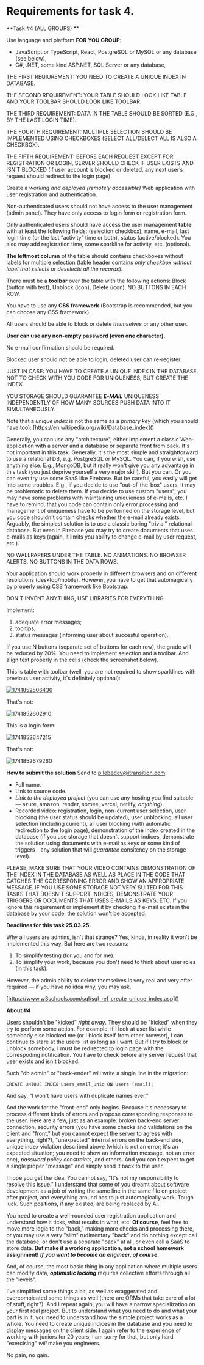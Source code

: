 # Requirements for task 4.

**Task #4 (ALL GROUPS) **

Use language and platform **FOR YOU GROUP**:

* JavaScript or TypeScript, React, PostgreSQL or MySQL or any database (see below),
* C#, .NET, some kind ASP.NET, SQL Server or any database,

THE FIRST REQIUREMENT: YOU NEED TO CREATE A UNIQUE INDEX IN DATABASE.

THE SECOND REQUIREMENT: YOUR TABLE SHOULD LOOK LIKE TABLE AND YOUR TOOLBAR SHOULD LOOK LIKE TOOLBAR.

THE THIRD REQUIREMENT: DATA IN THE TABLE SHOULD BE SORTED (E.G., BY THE LAST LOGIN TIME).

THE FOURTH REQUIREMENT: MULTIPLE SELECTION SHOULD BE IMPLEMENTED USING CHECKBOXES (SELECT ALL/DELECT ALL IS ALSO A CHECKBOX).

THE FIFTH REQUIREMENT: BEFORE EACH REQUEST EXCEPT FOR REGISTRATION OR LOGIN, SERVER SHOULD CHECK IF USER EXISTS AND ISN'T BLOCKED (if user account is blocked or deleted, any next user’s request should redirect to the login page).

Create a _working and deployed (remotely accessible)_ Web application with user registration and authentication.

Non-authenticated users should not have access to the user management (admin panel). They have only access to login form or registration form.

Only authenticated users should have access the user management **table** with at least the following fields: (selection checkbox), name, e-mail, last login time (or the last “activity” time or both), status (active/blocked). You also may add registration time, some sparkline for activity, etc. (optional).

**The leftmost column** of the table should contains checkboxes without labels for multiple selection (table header contains _only checkbox without label that selects or deselects all the records_).

There must be a **toolbar** over the table with the following actions: Block (button with text), Unblock (icon), Delete (icon). NO BUTTONS IN EACH ROW.

You have to use any **CSS framework** (Bootstrap is recommended, but you can choose any CSS framework).

All users should be able to block or delete _themselves_ or any other user.

**User can use any non-empty password (even one character).**

No e-mail confirmation should be required.

Blocked user should not be able to login, deleted user can re-register.

JUST IN CASE: YOU HAVE TO CREATE A UNIQUE INDEX IN THE DATABASE. NOT TO CHECK WITH YOU CODE FOR UNIQUENESS, BUT CREATE THE INDEX.

YOU STORAGE SHOULD GUARANTEE ***E-MAIL*** UNIQUENESS INDEPENDENTLY OF HOW MANY SOURCES PUSH DATA INTO IT SIMULTANEOUSLY.

Note that a _unique index_ is not the same as a _primary key_ (which you should have too):
[https://en.wikipedia.org/wiki/Database_index]()

Generally, you can use any "architecture", either implement a classic Web-application with a server and a database or separate front from back. It's not important in this task. Generally, it's the most simple and straightforward to use a relational DB, e.g. PostgreSQL or MySQL. You can, if you wish, use anything else. E.g., MongoDB, but it really won't give you any advantage in this task (you just deprive yourself a very major skill). But you can. Or you can even try use some SaaS like Firebase. But be careful, you easily will get into some troubles. E.g.,  if you decide to use "out-of-the-box" users, it may be problematic to delete them. If you decide to use custom "users", you may have some problems with maintaining uniquieness of e-mails, etc. I have to remind, that you code can contain only error processing and management of uniqueness have to be performed on the storage level, but you code shouldn't contain checks whether the e-mail already exists. Arguably, the simplest solution is to use a classic boring "trivial" relational database. But even in Firebase you may try to create documents that uses e-mails as keys (again, it limits you ability to change e-mail by user request, etc.).

NO WALLPAPERS UNDER THE TABLE. NO ANIMATIONS. NO BROWSER ALERTS. NO BUTTONS IN THE DATA ROWS.

Your application should work properly in different browsers and on different resolutions (desktop/mobile). However, you have to get that automagically by properly using CSS framework like Bootstrap.

DON'T INVENT ANYTHING, USE LIBRARIES FOR EVERYTHING.

Implement:

1. adequate error messages;
2. tooltips;
3. status messages (informing user about succesful operation).

If you use N buttons (separate set of buttons for each row), the grade will be reduced by 20%. You need to implement selection and a toolbar. And align text properly in the cells (check the screenshot below).

This is table with toolbar (well, you are not required to show sparklines with previous user activity, it's definitely optional):

[![1741852506436](image/requirements/1741852506436.webp)]()

That's not:

![1741852602910](image/requirements/1741852602910.webp)

This is a login form:

![1741852647215](image/requirements/1741852647215.webp)

That's not:

![1741852679260](image/requirements/1741852679260.webp)

**How to submit the solution**
Send to p.lebedev@itransition.com:

* Full name.
* Link to source code.
* _Link to the deployed project_ (you can use any hosting you find suitable — azure, amazon, render, somee, vercel, netlify, _anything_).
* Recorded video: registration, login, non-current user selection, user blocking (the user status should be updated), user unblocking, all user selection (including current), all user blocking (with automatic redirection to the login page), demonstration of the index created in the database (if you use storage that doesn't support indices, demonstrate the solution using  documents with e-mail as keys or some kind of triggers – any solution that will _guarantee_ consitency on the storage level).

PLEASE, MAKE SURE THAT YOUR VIDEO CONTAINS DEMONSTRATION OF THE INDEX IN THE DATABASE AS WELL AS PLACE IN THE CODE THAT CATCHES THE CORRESPONING ERROR AND SHOW AN APPROPRIATE MESSAGE. IF YOU USE SOME STORAGE NOT VERY SUITED FOR THIS TASKS THAT DOESN'T SUPPORT INDICES, DEMONSTRATE YOUR TRIGGERS OR DOCUMENTS THAT USES E-MAILS AS KEYS, ETC. If you ignore this requirement or implement it by checking if e-mail exists in the database by your code, the solution won't be accepted.

**Deadlines for this task 25.03.25.**

Why all users are admins, isn't that strange? Yes, kinda, in reality it won't be implemented this way. But here are two reasons:

1) To simplify testing (for you and for me).
2) To simplify your work, because you don't need to think about user roles (in this task).

However, the admin ability to delete themselves is very real and very ofter required — if you have no idea why, you may ask.

[https://www.w3schools.com/sql/sql_ref_create_unique_index.asp]()

**About #4**

Users shouldn't be "kicked" _right away_. They should be "kicked" when they try to perform some action. For example, if I look at user list while somebody else blocked me (or I block itself from other browser), I can continue to stare at the users list as long as I want. But if I try to block or unblock somebody, I must be redirected to login page with the correspoding notification. You have to check before any server request that user exists and isn't blocked.


Such "db admin" or "back-ender" will write a single line in the migration:

```
CREATE UNIQUE INDEX users_email_uniq ON users (email);
```

And say, "I won't have users with duplicate names ever."

And the work for the "front-end" only begins. Because it's necessary to process different kinds of errors and propose corresponding responses to the user. Here are a few, just as an example: broken back-end server connection, security errors (you have some checks and validations on the client and "front," but you cannot expect the server to agress with everything, right?), "unexpected" internal errors on the back-end side, unique index violation described above (which is not an error; it's an expected situation; you need to show an information message, not an error one), _password policy constraints_, and others. And you can't expect to get a single proper "message" and simply send it back to the user.

I hope you get the idea. You cannot say, "It's not my responsibility to resolve this issue." I understand that some of you dreamt about software development as a job of writing the same line in the same file on project after project, and everything around has to just automagically work. Tough luck. Such positions, if any existed, are being replaced by AI.

You need to create a well-rounded user registration application and understand how it ticks, what results in what, etc. **Of course**, feel free to move more logic to the "back," making more checks and processing there, or you may use a very "slim" rudimentary "back" and do nothing except call the database, or don't use a separate "back" at all, or even call a SaaS to store data. **But make it a working application, not a school homework assignment!** ***If you want to become an engineer, of course.***

And, of course, the most basic thing in any application where multiple users can modify data, ***optimistic locking*** requires collective efforts through all the "levels".

I've simplified some things a bit, as well as exaggerated and overcompicated some things as well (there are ORMs that take care of a lot of stuff, right?). And I repeat again, you will have a narrow specialization on your first real project. But to understand what you need to do and what your part is in it, you need to understand how the simple project works as a whole. You need to create unique indices in the database and you need to display messages on the client side. I again refer to the experience of working with juniors for 20 years; I am sorry for that, but only hard "exercising" _will_ make you engineers.

No pain, no gain.

